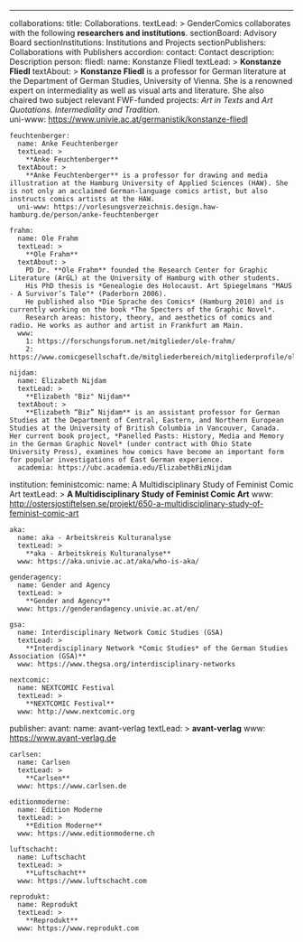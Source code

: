 ---
collaborations:
  title: Collaborations.
  textLead: >
    GenderComics collaborates with the following **researchers and institutions**. 
  sectionBoard: Advisory Board
  sectionInstitutions: Institutions and Projects
  sectionPublishers: Collaborations with Publishers
  accordion:
    contact: Contact
    description: Description
  person:
    fliedl:
      name: Konstanze Fliedl
      textLead: >
        **Konstanze Fliedl**
      textAbout: >
        **Konstanze Fliedl** is a professor for German literature at the Department of German Studies, University of Vienna. She is a renowned expert on intermediality as well as visual arts and literature. She also chaired two subject relevant FWF-funded projects: *Art in Texts* and *Art Quotations. Intermediality and Tradition.*   
      uni-www: https://www.univie.ac.at/germanistik/konstanze-fliedl   

    feuchtenberger:
      name: Anke Feuchtenberger
      textLead: >
        **Anke Feuchtenberger**
      textAbout: >
        **Anke Feuchtenberger** is a professor for drawing and media illustration at the Hamburg University of Applied Sciences (HAW). She is not only an acclaimed German-language comics artist, but also instructs comics artists at the HAW.  
      uni-www: https://vorlesungsverzeichnis.design.haw-hamburg.de/person/anke-feuchtenberger

    frahm:
      name: Ole Frahm
      textLead: >
        **Ole Frahm**
      textAbout: >
        PD Dr. **Ole Frahm** founded the Research Center for Graphic Literature (ArGL) at the University of Hamburg with other students. 
        His PhD thesis is *Genealogie des Holocaust. Art Spiegelmans "MAUS - A Survivor’s Tale"* (Paderborn 2006). 
        He published also *Die Sprache des Comics* (Hamburg 2010) and is currently working on the book *The Specters of the Graphic Novel*. 
        Research areas: history, theory, and aesthetics of comics and radio. He works as author and artist in Frankfurt am Main. 
      www:
        1: https://forschungsforum.net/mitglieder/ole-frahm/
        2: https://www.comicgesellschaft.de/mitgliederbereich/mitgliederprofile/olefrahm/

    nijdam:
      name: Elizabeth Nijdam
      textLead: >
        **Elizabeth "Biz" Nijdam**
      textAbout: >
        **Elizabeth “Biz” Nijdam** is an assistant professor for German Studies at the Department of Central, Eastern, and Northern European Studies at the University of British Columbia in Vancouver, Canada. Her current book project, *Panelled Pasts: History, Media and Memory in the German Graphic Novel* (under contract with Ohio State University Press), examines how comics have become an important form for popular investigations of East German experience.
      academia: https://ubc.academia.edu/ElizabethBizNijdam

  institution:
    feministcomic:
      name: A Multidisciplinary Study of Feminist Comic Art
      textLead: >
        **A Multidisciplinary Study of Feminist Comic Art**
      www: http://ostersjostiftelsen.se/projekt/650-a-multidisciplinary-study-of-feminist-comic-art
  
    aka:
      name: aka - Arbeitskreis Kulturanalyse
      textLead: >
        **aka - Arbeitskreis Kulturanalyse**
      www: https://aka.univie.ac.at/aka/who-is-aka/
         
    genderagency:
      name: Gender and Agency
      textLead: >
        **Gender and Agency**
      www: https://genderandagency.univie.ac.at/en/
      
    gsa:
      name: Interdisciplinary Network Comic Studies (GSA)
      textLead: >
        **Interdisciplinary Network *Comic Studies* of the German Studies Association (GSA)**
      www: https://www.thegsa.org/interdisciplinary-networks  

    nextcomic:
      name: NEXTCOMIC Festival
      textLead: >
        **NEXTCOMIC Festival**
      www: http://www.nextcomic.org

      
  publisher:
    avant:
      name: avant-verlag
      textLead: >
        **avant-verlag**
      www: https://www.avant-verlag.de
      
    carlsen:
      name: Carlsen
      textLead: >
        **Carlsen**
      www: https://www.carlsen.de
      
    editionmoderne:
      name: Edition Moderne
      textLead: >
        **Edition Moderne**
      www: https://www.editionmoderne.ch
      
    luftschacht:
      name: Luftschacht
      textLead: >
        **Luftschacht**
      www: https://www.luftschacht.com
      
    reprodukt:
      name: Reprodukt
      textLead: >
        **Reprodukt**
      www: https://www.reprodukt.com
